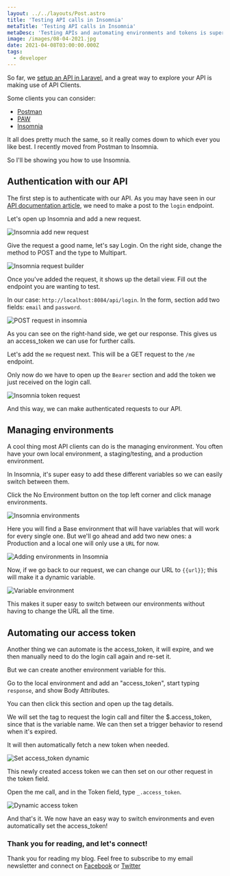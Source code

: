 ```yaml
---
layout: ../../layouts/Post.astro
title: 'Testing API calls in Insomnia'
metaTitle: 'Testing API calls in Insomnia'
metaDesc: 'Testing APIs and automating environments and tokens is super easy in Insomnia'
image: /images/08-04-2021.jpg
date: 2021-04-08T03:00:00.000Z
tags:
  - developer
---
```


So far, we [setup an API in Laravel](https://daily-dev-tips.com/posts/laravel-basic-api-routes/), and a great way to explore your API is making use of API Clients.

Some clients you can consider:

- [Postman](https://www.postman.com/)
- [PAW](https://paw.cloud/)
- [Insomnia](https://insomnia.rest/)

It all does pretty much the same, so it really comes down to which ever you like best.
I recently moved from Postman to Insomnia.

So I'll be showing you how to use Insomnia.

## Authentication with our API

The first step is to authenticate with our API.
As you may have seen in our [API documentation article](https://daily-dev-tips.com/posts/protecting-our-laravel-api-with-sanctum/), we need to make a post to the `login` endpoint.

Let's open up Insomnia and add a new request.

![Insomnia add new request](https://cdn.hashnode.com/res/hashnode/image/upload/v1617521980378/YOzdeHMg7.png)

Give the request a good name, let's say Login.
On the right side, change the method to POST and the type to Multipart.

![Insomnia request builder](https://cdn.hashnode.com/res/hashnode/image/upload/v1617522062631/CC1XPjwzI.png)

Once you've added the request, it shows up the detail view.
Fill out the endpoint you are wanting to test.

In our case: `http://localhost:8084/api/login`.
In the form, section add two fields: `email` and `password`.

![POST request in insomnia](https://cdn.hashnode.com/res/hashnode/image/upload/v1617522214742/ijPypjJKj.png)

As you can see on the right-hand side, we get our response.
This gives us an access_token we can use for further calls.

Let's add the `me` request next. This will be a GET request to the `/me` endpoint.

Only now do we have to open up the `Bearer` section and add the token we just received on the login call.

![Insomnia token request](https://cdn.hashnode.com/res/hashnode/image/upload/v1617522343537/L5HHkmhb9.png)

And this way, we can make authenticated requests to our API.

## Managing environments

A cool thing most API clients can do is the managing environment.
You often have your own local environment, a staging/testing, and a production environment.

In Insomnia, it's super easy to add these different variables so we can easily switch between them.

Click the No Environment button on the top left corner and click manage environments.

![Insomnia environments](https://cdn.hashnode.com/res/hashnode/image/upload/v1617522731294/dvx7DvQSC.png)

Here you will find a Base environment that will have variables that will work for every single one.
But we'll go ahead and add two new ones: a Production and a local one will only use a `URL` for now.

![Adding environments in Insomnia](https://cdn.hashnode.com/res/hashnode/image/upload/v1617522860758/e5M17siLE.gif)

Now, if we go back to our request, we can change our URL to `{{url}}`; this will make it a dynamic variable.

![Variable environment](https://cdn.hashnode.com/res/hashnode/image/upload/v1617522930116/746glHcdD.png)

This makes it super easy to switch between our environments without having to change the URL all the time.

## Automating our access token

Another thing we can automate is the access_token, it will expire, and we then manually need to do the login call again and re-set it.

But we can create another environment variable for this.

Go to the local environment and add an "access_token", start typing `response`, and show Body Attributes.

You can then click this section and open up the tag details.

We will set the tag to request the login call and filter the \$.access_token, since that is the variable name.
We can then set a trigger behavior to resend when it's expired.

It will then automatically fetch a new token when needed.

![Set access_token dynamic](https://cdn.hashnode.com/res/hashnode/image/upload/v1617523964631/tgrJ4kAKt.png)

This newly created access token we can then set on our other request in the token field.

Open the me call, and in the Token field, type `_.access_token`.

![Dynamic access token](https://cdn.hashnode.com/res/hashnode/image/upload/v1617524034793/u2KUn60W0.png)

And that's it. We now have an easy way to switch environments and even automatically set the access_token!

### Thank you for reading, and let's connect!

Thank you for reading my blog. Feel free to subscribe to my email newsletter and connect on [Facebook](https://www.facebook.com/DailyDevTipsBlog) or [Twitter](https://twitter.com/DailyDevTips1)
